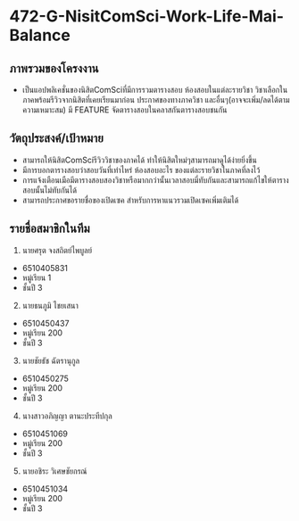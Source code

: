 # 472-G-NisitComSci-Work-Life-Mai-Balance

## ภาพรวมของโครงงาน
  - เป็นแอปพลิเคชั่นของนิสิตComSciที่มีการรวมตารางสอบ ห้องสอบในแต่ละรายวิชา วิชาเลือกในภาคพร้อมรีวิวจากนิสิตที่เคยเรียนมาก่อน ประกาศของทางภาควิชา และอื่นๆ(อาจจะเพิ่ม/ลดได้ตามความเหมาะสม) มี FEATURE จัดตารางสอบในคลาสกันตารางสอบชนกัน

## วัตถุประสงค์/เป้าหมาย
  - สามารถให้นิสิตComSciรีวิววิชาของภาคได้ ทำให้นิสิตใหม่ๆสามารถมาดูได้ง่ายยิ่งขึ้น
  - มีการบอกตารางสอบว่าสอบวันที่เท่าไหร่ ห้องสอบอะไร ของแต่ละรายวิชาในภาคที่ลงไว้
  - การแจ้งเตือนเมือมีตารางสอบสองวิชาหรือมากกว่านั้นเวลาสอบมี่ทับกันและสามารถแก้ไขให้ตารางสอบนั้นไม่ทับกันได้
  - สามารถประกาศขอรายชื่อของเปิดเซค สำหรับการหาแนวรวมเปิดเซคเพิ่มเติมได้

## รายชื่อสมาชิกในทีม
1. นายศรุต จงสถิตย์ไพบูลย์
  * 6510405831
  * หมู่เรียน 1
  * ชั้นปี 3
2. นายธนภูมิ ไชยเสนา
  * 6510450437
  * หมู่เรียน 200
  * ชั้นปี 3
3. นายชัยธัช ฉัตรานุกูล
  * 6510450275
  * หมู่เรียน 200
  * ชั้นปี 3
4. นางสาวอภิญญา ตานะประทีปกุล
  * 6510451069
  * หมู่เรียน 200
  * ชั้นปี 3
5. นายอชิระ วิเศษชัยกรณ์
  * 6510451034
  * หมู่เรียน 200
  * ชั้นปี 3
